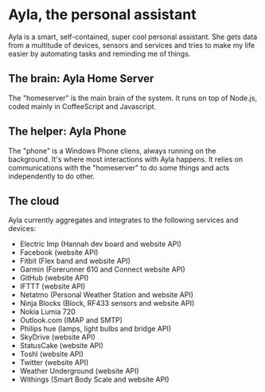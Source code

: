 # Ayla, the personal assistant

Ayla is a smart, self-contained, super cool personal assistant. She gets data from a multitude of devices, sensors and services
and tries to make my life easier by automating tasks and reminding me of things.

## The brain: Ayla Home Server

The "homeserver" is the main brain of the system. It runs on top of Node.js, coded mainly in CoffeeScript and Javascript.

## The helper: Ayla Phone

The "phone" is a Windows Phone cliens, always running on the background. It's where most interactions with Ayla happens.
It relies on communications with the "homeserver" to do some things and acts independently to do other.

## The cloud

Ayla currently aggregates and integrates to the following services and devices:

* Electric Imp (Hannah dev board and website API)
* Facebook (website API)
* Fitbit (Flex band and website API)
* Garmin (Forerunner 610 and Connect website API)
* GitHub (website API)
* IFTTT (website API)
* Netatmo (Personal Weather Station and website API)
* Ninja Blocks (Block, RF433 sensors and website API)
* Nokia Lumia 720
* Outlook.com (IMAP and SMTP)
* Philips hue (lamps, light bulbs and bridge API)
* SkyDrive (website API)
* StatusCake (website API)
* Toshl (website API)
* Twitter (website API)
* Weather Underground (website API)
* Withings (Smart Body Scale and website API)
